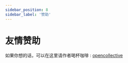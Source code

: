 ```yaml
---
sidebar_position: 8
sidebar_label: '赞助'
---
```


# 友情赞助

如果你想的话，可以在这里请作者喝杯咖啡 : [opencollective](https://opencollective.com/react-native-echarts-pro#category-CONTRIBUTE)
    
